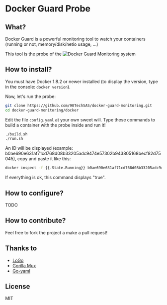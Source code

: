 # Docker Guard Probe

## What?

Docker Guard is a powerful monitoring tool to watch your containers (running or not, memory/disk/netio usage, ...)

This tool is the probe of the ![Docker Guard Monitoring system](https://github.com/90TechSAS/docker-guard-monitoring)

## How to install?

You must have Docker 1.8.2 or newer installed (to display the version, type in the console: ```docker version```).

Now, let's run the probe:

```bash
git clone https://github.com/90TechSAS/docker-guard-monitoring.git
cd docker-guard-monitoring/docker
```

Edit the file ```config.yaml``` at your own sweet will.
Type these commands to build a container with the probe inside and run it!

```bash
./build.sh
./run.sh
```

An ID will be displayed (example: b0ae690e631af71cd768d08b33205adc9474e57302b943805168becf82d75045), copy and paste it like this:

```bash
docker inspect -f {{.State.Running}} b0ae690e631af71cd768d08b33205adc9474e57302b943805168becf82d75045
```

If everything is ok, this command displays "true".

## How to configure?

TODO

## How to contribute?

Feel free to fork the project a make a pull request!

## Thanks to

* [LoGo](https://github.com/Nurza/LoGo)
* [Gorilla Mux](https://github.com/gorilla/mux)
* [Go-yaml](https://github.com/go-yaml/yaml)

## License

MIT
